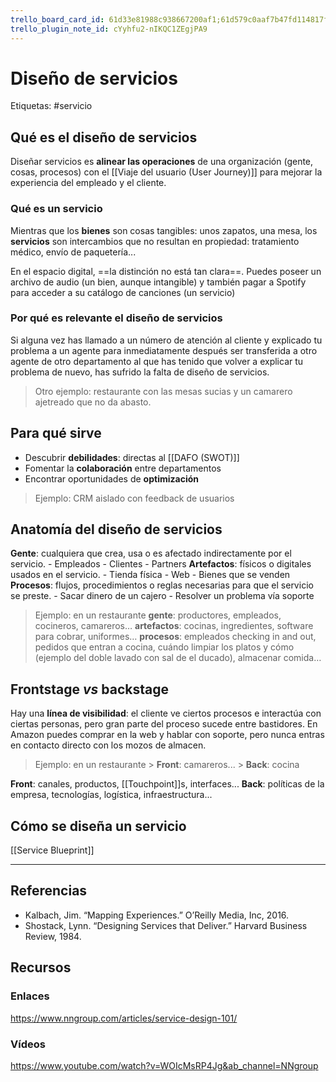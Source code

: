 ```yaml
---
trello_board_card_id: 61d33e81988c938667200af1;61d579c0aaf7b47fd114817f
trello_plugin_note_id: cYyhfu2-nIKQC1ZEgjPA9
---
```

# Diseño de servicios
Etiquetas: #servicio

## Qué es el diseño de servicios
Diseñar servicios es **alinear las operaciones** de una organización (gente, cosas, procesos) con el [[Viaje del usuario (User Journey)]] para mejorar la experiencia del empleado y el cliente.

### Qué es un servicio
Mientras que los **bienes** son cosas tangibles: unos zapatos, una mesa, los **servicios** son intercambios que no resultan en propiedad: tratamiento médico, envío de paquetería...

En el espacio digital, ==la distinción no está tan clara==. Puedes poseer un archivo de audio (un bien, aunque intangible) y también pagar a Spotify para acceder a su catálogo de canciones (un servicio)

### Por qué es relevante el diseño de servicios
Si alguna vez has llamado a un número de atención al cliente y explicado tu problema a un agente para inmediatamente después ser transferida a otro agente de otro departamento al que has tenido que volver a explicar tu problema de nuevo, has sufrido la falta de diseño de servicios.

>Otro ejemplo: restaurante con las mesas sucias y un camarero ajetreado que no da abasto.

## Para qué sirve
- Descubrir **debilidades**: directas al [[DAFO (SWOT)]]
- Fomentar la **colaboración** entre departamentos
- Encontrar oportunidades de **optimización**
>Ejemplo: CRM aislado con feedback de usuarios

## Anatomía del diseño de servicios
**Gente**: cualquiera que crea, usa o es afectado indirectamente por el servicio.
	- Empleados
	- Clientes
	- Partners
**Artefactos**: físicos o digitales usados en el servicio.
	- Tienda física
	- Web
	- Bienes que se venden
**Procesos**: flujos, procedimientos o reglas necesarias para que el servicio se preste.
	- Sacar dinero de un cajero
	- Resolver un problema vía soporte

>Ejemplo: en un restaurante
	**gente**: productores, empleados, cocineros, camareros…
	**artefactos**: cocinas, ingredientes, software para cobrar, uniformes…
	**procesos**: empleados checking in and out, pedidos que entran a cocina, cuándo limpiar los platos y cómo (ejemplo del doble lavado con sal de el ducado), almacenar comida…

## Frontstage *vs* backstage
Hay una **línea de visibilidad**: el cliente ve ciertos procesos e interactúa con ciertas personas, pero gran parte del proceso sucede entre bastidores. En Amazon puedes comprar en la web y hablar con soporte, pero nunca entras en contacto directo con los mozos de almacen.

> Ejemplo: en un restaurante
	> **Front**: camareros...
	> **Back**: cocina

**Front**: canales, productos, [[Touchpoint]]s, interfaces...
**Back**: políticas de la empresa, tecnologías, logística, infraestructura...

## Cómo se diseña un servicio
[[Service Blueprint]]

---

## Referencias
- Kalbach, Jim. “Mapping Experiences.” O’Reilly Media, Inc, 2016.
- Shostack, Lynn. “Designing Services that Deliver.” Harvard Business Review, 1984.

## Recursos

### Enlaces
https://www.nngroup.com/articles/service-design-101/

### Vídeos
https://www.youtube.com/watch?v=WOIcMsRP4Jg&ab_channel=NNgroup